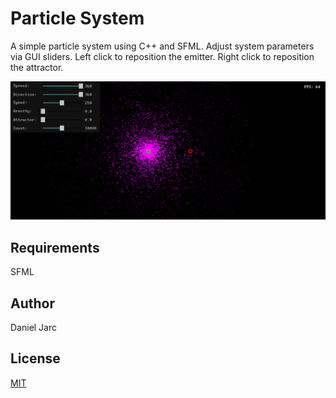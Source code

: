 # Particle System
A simple particle system using C++ and SFML. Adjust system parameters via GUI sliders. Left click to reposition the emitter. Right click to reposition the attractor.

![Alt text](/screenshots/s1.png?raw=true "Particle System")

## Requirements
SFML

## Author
Daniel Jarc

## License
[MIT](https://choosealicense.com/licenses/mit/)
